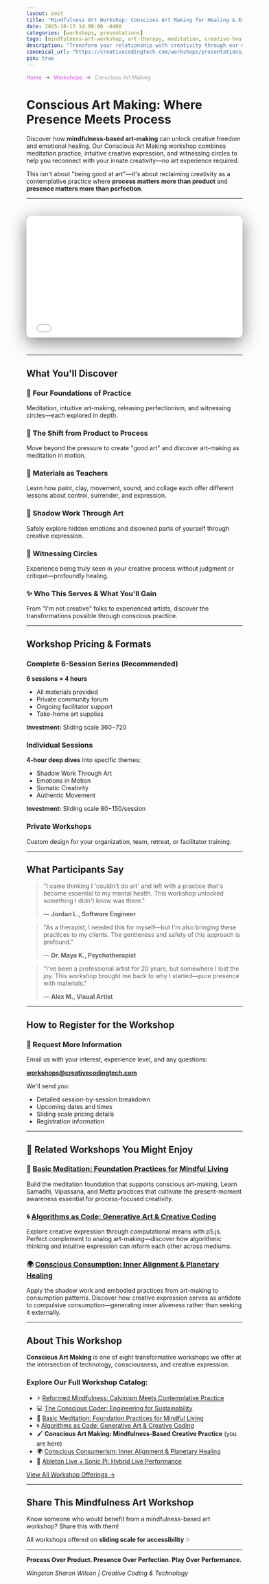 ```yaml
---
layout: post
title: "Mindfulness Art Workshop: Conscious Art Making for Healing & Expression"
date: 2025-10-13 14:00:00 -0400
categories: [workshops, presentations]
tags: [mindfulness-art-workshop, art-therapy, meditation, creative-healing, expressive-arts, embodied-practice, mindful-creativity]
description: "Transform your relationship with creativity through our mindfulness-based art workshop. Learn expressive arts techniques combining meditation, intuitive art-making, and shadow work for healing and self-discovery."
canonical_url: "https://creativecodingtech.com/workshops/presentations/2025/10/13/conscious-art-workshop-presentation.html"
pin: true
---
```


<nav aria-label="breadcrumb">
  <ol style="list-style: none; padding: 0; display: flex; gap: 0.5rem; font-size: 0.9em; color: #666; margin-bottom: 2rem;">
    <li><a href="/" style="color: #d946ef; text-decoration: none;">Home</a></li>
    <li>→</li>
    <li><a href="/workshops/offerings/2025/10/16/workshops.html" style="color: #d946ef; text-decoration: none;">Workshops</a></li>
    <li>→</li>
    <li style="color: #999;">Conscious Art Making</li>
  </ol>
</nav>

# Conscious Art Making: Where Presence Meets Process

Discover how **mindfulness-based art-making** can unlock creative freedom and emotional healing. Our Conscious Art Making workshop combines meditation practice, intuitive creative expression, and witnessing circles to help you reconnect with your innate creativity—no art experience required.

This isn't about "being good at art"—it's about reclaiming creativity as a contemplative practice where **process matters more than product** and **presence matters more than perfection**.

---

<script type="application/ld+json">
{
  "@context": "https://schema.org",
  "@type": "Course",
  "name": "Conscious Art Making: Mindfulness-Based Creative Practice",
  "description": "Transform your relationship with creativity through our mindfulness-based art workshop. Learn expressive arts techniques combining meditation, intuitive art-making, and shadow work for healing and self-discovery.",
  "provider": {
    "@type": "Organization",
    "name": "Creative Coding & Technology",
    "url": "https://creativecodingtech.com",
    "email": "workshops@creativecodingtech.com"
  },
  "courseCode": "CA-001",
  "hasCourseInstance": {
    "@type": "CourseInstance",
    "courseMode": "in person",
    "courseWorkload": "PT24H",
    "location": {
      "@type": "Place",
      "name": "Amsterdam",
      "address": {
        "@type": "PostalAddress",
        "addressLocality": "Amsterdam",
        "addressCountry": "NL"
      }
    },
    "instructor": {
      "@type": "Person",
      "name": "Wingston Sharon Wilson"
    }
  },
  "offers": {
    "@type": "Offer",
    "category": "Paid",
    "priceCurrency": "USD",
    "price": "240-480",
    "availability": "https://schema.org/InStock",
    "url": "https://creativecodingtech.com/workshops/presentations/2025/10/13/conscious-art-workshop-presentation.html",
    "validFrom": "2025-10-13"
  },
  "availableChannel": {
    "@type": "ServiceChannel",
    "serviceUrl": "mailto:workshops@creativecodingtech.com",
    "availableLanguage": "en"
  },
  "keywords": ["mindfulness art", "art therapy", "meditation", "creative healing", "expressive arts", "embodied practice"],
  "educationalLevel": "All Levels",
  "teaches": ["Intuitive art-making", "Meditation for creativity", "Shadow work through art", "Embodied expression", "Witnessing circles", "Non-judgmental creativity"]
}
</script>

<div class="presentation-container">
  <iframe
    src="/assets/workshops/conscious-art/index.html"
    class="workshop-presentation"
    allowfullscreen
    allow="fullscreen"
    title="Conscious Art Making Workshop - Interactive presentation on mindfulness-based creative practice, meditation, and intuitive art-making for healing"
    aria-label="Full workshop presentation with slides on expressive arts techniques and contemplative creativity">
  </iframe>
</div>

<style>
/* Override any theme styles that might interfere */
.presentation-container {
  position: relative !important;
  width: 100% !important;
  max-width: 100% !important;
  height: 0 !important;
  padding-bottom: 56.25% !important; /* 16:9 aspect ratio */
  margin: 40px auto !important;
  background: #1a1a2e !important;
  border-radius: 8px !important;
  overflow: hidden !important;
  box-shadow: 0 10px 40px rgba(0,0,0,0.5) !important;
  z-index: 1 !important;
  isolation: isolate !important;
}

.workshop-presentation {
  position: absolute !important;
  top: 0 !important;
  left: 0 !important;
  width: 100% !important;
  height: 100% !important;
  border: none !important;
  background: #1a1a2e !important;
  z-index: 2 !important;
}

/* Ensure no overlays from theme */
.presentation-container::before,
.presentation-container::after {
  display: none !important;
}

/* Mobile adjustments */
@media (max-width: 768px) {
  .presentation-container {
    padding-bottom: 75% !important; /* Taller on mobile for better readability */
    margin: 20px 0 !important;
  }
}

/* Larger screen - give it more height */
@media (min-width: 1400px) {
  .presentation-container {
    padding-bottom: 50% !important;
    max-width: 1600px !important;
  }
}
</style>

---

## What You'll Discover

### 🧘 **Four Foundations of Practice**
Meditation, intuitive art-making, releasing perfectionism, and witnessing circles—each explored in depth.

### 🎨 **The Shift from Product to Process**
Move beyond the pressure to create "good art" and discover art-making as meditation in motion.

### 💫 **Materials as Teachers**
Learn how paint, clay, movement, sound, and collage each offer different lessons about control, surrender, and expression.

### 🌱 **Shadow Work Through Art**
Safely explore hidden emotions and disowned parts of yourself through creative expression.

### 🤝 **Witnessing Circles**
Experience being truly seen in your creative process without judgment or critique—profoundly healing.

### ✨ **Who This Serves & What You'll Gain**
From "I'm not creative" folks to experienced artists, discover the transformations possible through conscious practice.

---

## Workshop Pricing & Formats

### Complete 6-Session Series (Recommended)
**6 sessions × 4 hours**
- All materials provided
- Private community forum
- Ongoing facilitator support
- Take-home art supplies

**Investment:** Sliding scale $360-$720

### Individual Sessions
**4-hour deep dives** into specific themes:
- Shadow Work Through Art
- Emotions in Motion
- Somatic Creativity
- Authentic Movement

**Investment:** Sliding scale $80-$150/session

### Private Workshops
Custom design for your organization, team, retreat, or facilitator training.

---

## What Participants Say

> "I came thinking I 'couldn't do art' and left with a practice that's become essential to my mental health. This workshop unlocked something I didn't know was there."
>
> — **Jordan L., Software Engineer**

> "As a therapist, I needed this for myself—but I'm also bringing these practices to my clients. The gentleness and safety of this approach is profound."
>
> — **Dr. Maya K., Psychotherapist**

> "I've been a professional artist for 20 years, but somewhere I lost the joy. This workshop brought me back to why I started—pure presence with materials."
>
> — **Alex M., Visual Artist**

---

## How to Register for the Workshop

### 📧 Request More Information

Email us with your interest, experience level, and any questions:

**[workshops@creativecodingtech.com](mailto:workshops@creativecodingtech.com?subject=Conscious%20Art%20Making%20Workshop%20Inquiry)**

We'll send you:
- Detailed session-by-session breakdown
- Upcoming dates and times
- Sliding scale pricing details
- Registration information

---

## 🎯 Related Workshops You Might Enjoy

### 🧘 [Basic Meditation: Foundation Practices for Mindful Living](/workshops/presentations/2025/10/11/basic-meditation-workshop-presentation.html)
Build the meditation foundation that supports conscious art-making. Learn Samadhi, Vipassana, and Metta practices that cultivate the present-moment awareness essential for process-focused creativity.

### 🌀 [Algorithms as Code: Generative Art & Creative Coding](/workshops/presentations/2025/10/12/algorithms-as-code-generative-art-workshop.html)
Explore creative expression through computational means with p5.js. Perfect complement to analog art-making—discover how algorithmic thinking and intuitive expression can inform each other across mediums.

### 🌍 [Conscious Consumption: Inner Alignment & Planetary Healing](/workshops/presentations/2025/10/14/conscious-consumption-workshop-presentation.html)
Apply the shadow work and embodied practices from art-making to consumption patterns. Discover how creative expression serves as antidote to compulsive consumption—generating inner aliveness rather than seeking it externally.

---

## About This Workshop

**Conscious Art Making** is one of eight transformative workshops we offer at the intersection of technology, consciousness, and creative expression.

### Explore Our Full Workshop Catalog:

- ⚡ [Reformed Mindfulness: Calvinism Meets Contemplative Practice](/workshops/presentations/2025/10/09/christian-calvinism-practices-workshop-presentation.html)
- 💻 [The Conscious Coder: Engineering for Sustainability](/workshops/presentations/2025/10/10/conscious-coder-workshop-presentation.html)
- 🧘 [Basic Meditation: Foundation Practices for Mindful Living](/workshops/presentations/2025/10/11/basic-meditation-workshop-presentation.html)
- 🌀 [Algorithms as Code: Generative Art & Creative Coding](/workshops/presentations/2025/10/12/algorithms-as-code-generative-art-workshop.html)
- 🖌️ **Conscious Art Making: Mindfulness-Based Creative Practice** (you are here)
- 🌍 [Conscious Consumerism: Inner Alignment & Planetary Healing](/workshops/presentations/2025/10/14/conscious-consumption-workshop-presentation.html)
- 🎵 [Ableton Live + Sonic Pi: Hybrid Live Performance](/workshops/presentations/2025/10/15/ableton-sonic-pi-workshop-presentation.html)

[View All Workshop Offerings →](/workshops/offerings/2025/10/16/workshops.html)

---

## Share This Mindfulness Art Workshop

Know someone who would benefit from a mindfulness-based art workshop? Share this with them!

All workshops offered on **sliding scale for accessibility** ✨

---

**Process Over Product. Presence Over Perfection. Play Over Performance.**

*Wingston Sharon Wilson | Creative Coding & Technology*

